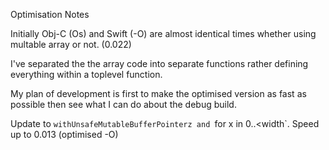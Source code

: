 Optimisation Notes

Initially Obj-C (Os) and Swift (-O) are almost identical times whether using multable array or not. (0.022)

I've separated the the array code into separate functions rather defining everything within a toplevel function.

My plan of development is first to make the optimised version as fast as possible then see what I can do about the debug build.

Update to `withUnsafeMutableBufferPointerz and `for x in 0..<width`. Speed up to 0.013 (optimised -O)